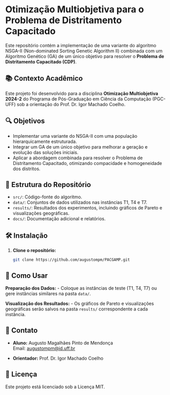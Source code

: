 # Otimização Multiobjetiva para o Problema de Distritamento Capacitado

Este repositório contém a implementação de uma variante do algoritmo NSGA-II (Non-dominated Sorting Genetic Algorithm II) combinada com um Algoritmo Genético (GA) de um único objetivo para resolver o **Problema de Distritamento Capacitado (CDP)**. 

## 📚 Contexto Acadêmico

Este projeto foi desenvolvido para a disciplina **Otimização Multiobjetiva 2024-2** do Programa de Pós-Graduação em Ciência da Computação (PGC-UFF) sob a orientação do Prof. Dr. Igor Machado Coelho.

## 🔍 Objetivos

- Implementar uma variante do NSGA-II com uma população hierarquicamente estruturada.
- Integrar um GA de um único objetivo para melhorar a geração e evolução das soluções iniciais.
- Aplicar a abordagem combinada para resolver o Problema de Distritamento Capacitado, otimizando compacidade e homogeneidade dos distritos.

## 📁 Estrutura do Repositório

- `src/`: Código-fonte do algoritmo.
- `data/`: Conjuntos de dados utilizados nas instâncias T1, T4 e T7.
- `results/`: Resultados dos experimentos, incluindo gráficos de Pareto e visualizações geográficas.
- `docs/`: Documentação adicional e relatórios.

## 🛠️ Instalação

1. **Clone o repositório:**
    ```bash
    git clone https://github.com/augustompm/PACGAMP.git
    ```

## 🚀 Como Usar

**Preparação dos Dados:**
    - Coloque as instâncias de teste (T1, T4, T7) ou gere instâncias similares na pasta `data/`.

**Visualização dos Resultados:**
    - Os gráficos de Pareto e visualizações geográficas serão salvos na pasta `results/` correspondente a cada instância.

## 📧 Contato

- **Aluno:** Augusto Magalhães Pinto de Mendonça  
  Email: [augustompm@id.uff.br](mailto:augustompm@id.uff.br)

- **Orientador:** Prof. Dr. Igor Machado Coelho  

## 📜 Licença

Este projeto está licenciado sob a Licença MIT.


